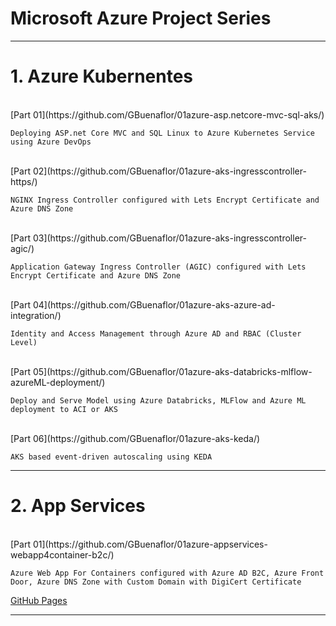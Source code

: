#  Microsoft Azure Project Series
----------------------------------------------------------------------------------------------
 
# 1. Azure Kubernentes
    
   <br>
    [Part 01](https://github.com/GBuenaflor/01azure-asp.netcore-mvc-sql-aks/)
    
    Deploying ASP.net Core MVC and SQL Linux to Azure Kubernetes Service using Azure DevOps
    
   <br>
    [Part 02](https://github.com/GBuenaflor/01azure-aks-ingresscontroller-https/)
    
    NGINX Ingress Controller configured with Lets Encrypt Certificate and Azure DNS Zone
    
   <br>
    [Part 03](https://github.com/GBuenaflor/01azure-aks-ingresscontroller-agic/)
    
    Application Gateway Ingress Controller (AGIC) configured with Lets Encrypt Certificate and Azure DNS Zone
    
   <br>
    [Part 04](https://github.com/GBuenaflor/01azure-aks-azure-ad-integration/)
    
    Identity and Access Management through Azure AD and RBAC (Cluster Level)
    
   <br>
    [Part 05](https://github.com/GBuenaflor/01azure-aks-databricks-mlflow-azureML-deployment/)
    
    Deploy and Serve Model using Azure Databricks, MLFlow and Azure ML deployment to ACI or AKS
    
   <br>
    [Part 06](https://github.com/GBuenaflor/01azure-aks-keda/)
    
    AKS based event-driven autoscaling using KEDA
    
 ----------------------------------------------------------------------------------------------
 
 # 2. App Services
   
   <br>
    [Part 01](https://github.com/GBuenaflor/01azure-appservices-webapp4container-b2c/)
    
    Azure Web App For Containers configured with Azure AD B2C, Azure Front Door, Azure DNS Zone with Custom Domain with DigiCert Certificate
       
     
   [GitHub Pages](https://pages.github.com/)
   
 ----------------------------------------------------------------------------------------------
 
   
   
   
   
   
   
   
